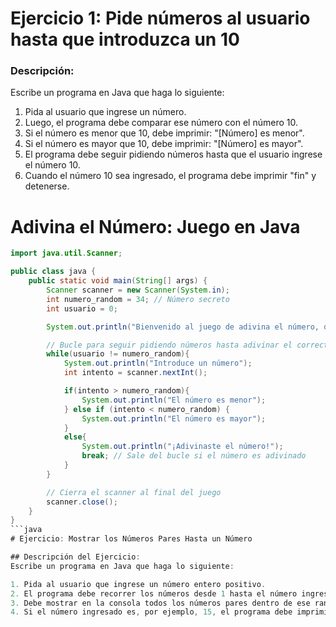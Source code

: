 # Ejercicio 1: Pide números al usuario hasta que introduzca un 10

### Descripción:
Escribe un programa en Java que haga lo siguiente:

1. Pida al usuario que ingrese un número.
2. Luego, el programa debe comparar ese número con el número 10.
3. Si el número es menor que 10, debe imprimir: "[Número] es menor".
4. Si el número es mayor que 10, debe imprimir: "[Número] es mayor".
5. El programa debe seguir pidiendo números hasta que el usuario ingrese el número 10.
6. Cuando el número 10 sea ingresado, el programa debe imprimir "fin" y detenerse.

# Adivina el Número: Juego en Java

```java
import java.util.Scanner;

public class java {
    public static void main(String[] args) {
        Scanner scanner = new Scanner(System.in);
        int numero_random = 34; // Número secreto
        int usuario = 0;

        System.out.println("Bienvenido al juego de adivina el número, debes de decir un número entre el 1 al 100");

        // Bucle para seguir pidiendo números hasta adivinar el correcto
        while(usuario != numero_random){
            System.out.println("Introduce un número");
            int intento = scanner.nextInt();

            if(intento > numero_random){
                System.out.println("El número es menor");
            } else if (intento < numero_random) {
                System.out.println("El número es mayor");
            }
            else{
                System.out.println("¡Adivinaste el número!");
                break; // Sale del bucle si el número es adivinado
            }
        }

        // Cierra el scanner al final del juego
        scanner.close();
    }
}
```java
# Ejercicio: Mostrar los Números Pares Hasta un Número

## Descripción del Ejercicio:
Escribe un programa en Java que haga lo siguiente:

1. Pida al usuario que ingrese un número entero positivo.
2. El programa debe recorrer los números desde 1 hasta el número ingresado.
3. Debe mostrar en la consola todos los números pares dentro de ese rango.
4. Si el número ingresado es, por ejemplo, 15, el programa debe imprimir los números pares hasta 15.

